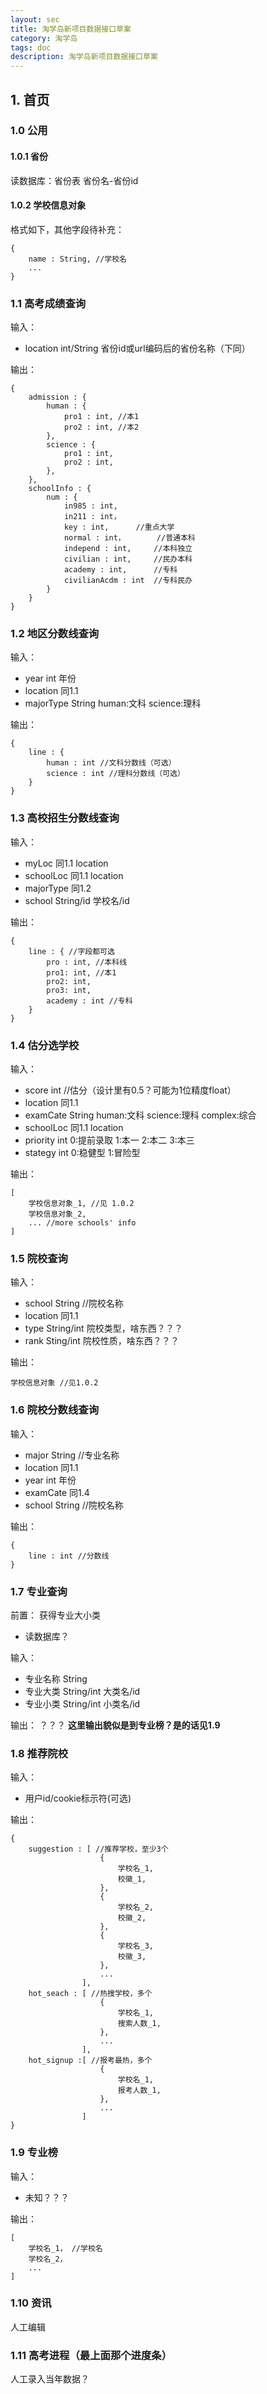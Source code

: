 ```yaml
---
layout: sec
title: 淘学岛新项目数据接口草案
category: 淘学岛
tags: doc
description: 淘学岛新项目数据接口草案
---
```


## 1. 首页

### 1.0 公用

#### 1.0.1 省份

读数据库：省份表 	省份名-省份id

#### 1.0.2 学校信息对象

格式如下，其他字段待补充：

    {
    	name : String, //学校名
    	...
    }

### 1.1 高考成绩查询

输入：

* location int/String 省份id或url编码后的省份名称（下同）

输出：

    {
    	admission : {
    		human : {
				pro1 : int, //本1
				pro2 : int, //本2
			},
			science : {
				pro1 : int,
				pro2 : int,
			},
		},
		schoolInfo : {
    		num : {
				in985 : int,
				in211 : int，
				key : int,		//重点大学
				normal : int，		//普通本科
				independ : int,		//本科独立
				civilian : int,		//民办本科
				academy : int,		//专科
				civilianAcdm : int	//专科民办
    		}
    	}
    }

### 1.2 地区分数线查询

输入：

* year int 年份
* location 同1.1
* majorType String human:文科 science:理科

输出：

    {
		line : {
			human : int //文科分数线（可选）
			science : int //理科分数线（可选）
		}
	}

### 1.3 高校招生分数线查询

输入：

* myLoc 同1.1 location
* schoolLoc 同1.1 location
* majorType 同1.2
* school String/id 学校名/id

输出：

    {
		line : { //字段都可选
			pro : int, //本科线
			pro1: int, //本1
			pro2: int,
			pro3: int,
			academy : int //专科
		}
	}

### 1.4 估分选学校

输入：

* score int //估分（设计里有0.5？可能为1位精度float）
* location 同1.1 
* examCate	String  human:文科  science:理科  complex:综合
* schoolLoc	同1.1 location
* priority int  0:提前录取  1:本一  2:本二  3:本三
* stategy  int  0:稳健型  1:冒险型

输出：
	
    [
		学校信息对象_1, //见 1.0.2
		学校信息对象_2,
	    ... //more schools' info
    ]
    
### 1.5 院校查询

输入：

* school String //院校名称
* location 同1.1
* type String/int 院校类型，啥东西？？？
* rank Sting/int  院校性质，啥东西？？？

输出：

	学校信息对象 //见1.0.2

### 1.6 院校分数线查询

输入：

* major String //专业名称
* location 同1.1
* year int 年份
* examCate 同1.4
* school String //院校名称

输出：

    {
		line : int //分数线
	}

### 1.7 专业查询

前置： 获得专业大小类

* 读数据库？

输入：

* 专业名称  String
* 专业大类  String/int  大类名/id
* 专业小类  String/int  小类名/id

输出： ？？？ **这里输出貌似是到专业榜？是的话见1.9**

### 1.8 推荐院校

输入：

* 用户id/cookie标示符(可选)

输出：

    {
    	suggestion : [ //推荐学校，至少3个 
    					{
    						学校名_1,
    						校徽_1,
    					},
    					{
    						学校名_2,
    						校徽_2,
    					},
    					{
    						学校名_3,
    						校徽_3,
    					},
    					...
    				],
    	hot_seach : [ //热搜学校，多个
    					{
    						学校名_1,
    						搜索人数_1,
    					},
    					...
    				],
    	hot_signup :[ //报考最热，多个
    					{
    						学校名_1,
    						报考人数_1,
    					},
    					...
    				]
    }

### 1.9 专业榜

输入：

* 未知？？？

输出：

    [
    	学校名_1， //学校名
    	学校名_2，
    	...
    ]

### 1.10 资讯

人工编辑

### 1.11 高考进程（最上面那个进度条）

人工录入当年数据？
